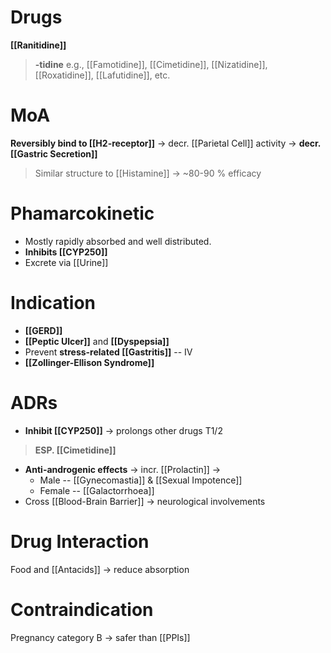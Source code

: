 # Drugs
**[[Ranitidine]]** 
> **-tidine** e.g., [[Famotidine]], [[Cimetidine]], [[Nizatidine]], [[Roxatidine]], [[Lafutidine]], etc.

# MoA
**Reversibly bind to [[H2-receptor]]** -> decr. [[Parietal Cell]] activity -> **decr. [[Gastric Secretion]]**
> Similar structure to [[Histamine]] -> ~80-90 % efficacy

# Phamarcokinetic
- Mostly rapidly absorbed and well distributed.
- **Inhibits [[CYP250]]**
- Excrete via [[Urine]]

# Indication
- **[[GERD]]**
- **[[Peptic Ulcer]]** and **[[Dyspepsia]]**
- Prevent **stress-related [[Gastritis]]** -- IV
- **[[Zollinger-Ellison Syndrome]]**

# ADRs
- **Inhibit [[CYP250]]** -> prolongs other drugs T1/2
> **ESP. [[Cimetidine]]**
- **Anti-androgenic effects** -> incr. [[Prolactin]] ->
	- Male -- [[Gynecomastia]] & [[Sexual Impotence]]
	- Female -- [[Galactorrhoea]]
- Cross [[Blood-Brain Barrier]] -> neurological involvements 

# Drug Interaction
Food and [[Antacids]] -> reduce absorption

# Contraindication
Pregnancy category B -> safer than [[PPIs]]